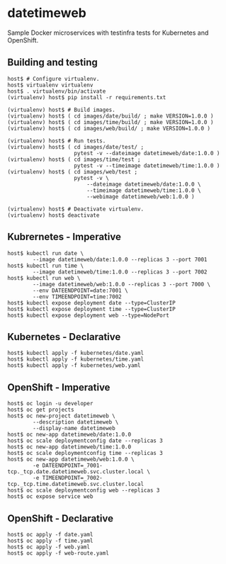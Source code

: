 # datetimeweb

Sample Docker microservices with testinfra tests for Kubernetes and OpenShift.


## Building and testing

    host$ # Configure virtualenv.
    host$ virtualenv virtualenv
    host$ . virtualenv/bin/activate
    (virtualenv) host$ pip install -r requirements.txt

    (virtualenv) host$ # Build images.
    (virtualenv) host$ ( cd images/date/build/ ; make VERSION=1.0.0 )
    (virtualenv) host$ ( cd images/time/build/ ; make VERSION=1.0.0 )
    (virtualenv) host$ ( cd images/web/build/ ; make VERSION=1.0.0 )

    (virtualenv) host$ # Run tests.
    (virtualenv) host$ ( cd images/date/test/ ;
                         pytest -v --dateimage datetimeweb/date:1.0.0 )
    (virtualenv) host$ ( cd images/time/test ;
                         pytest -v --timeimage datetimeweb/time:1.0.0 )
    (virtualenv) host$ ( cd images/web/test ;
                         pytest -v \
                             --dateimage datetimeweb/date:1.0.0 \
                             --timeimage datetimeweb/time:1.0.0 \
                             --webimage datetimeweb/web:1.0.0 )

    (virtualenv) host$ # Deactivate virtualenv.
    (virtualenv) host$ deactivate


## Kubrernetes - Imperative

    host$ kubectl run date \
            --image datetimeweb/date:1.0.0 --replicas 3 --port 7001
    host$ kubectl run time \
            --image datetimeweb/time:1.0.0 --replicas 3 --port 7002
    host$ kubectl run web \
            --image datetimeweb/web:1.0.0 --replicas 3 --port 7000 \
            --env DATEENDPOINT=date:7001 \
            --env TIMEENDPOINT=time:7002
    host$ kubectl expose deployment date --type=ClusterIP
    host$ kubectl expose deployment time --type=ClusterIP
    host$ kubectl expose deployment web --type=NodePort


## Kubernetes - Declarative

    host$ kubectl apply -f kubernetes/date.yaml
    host$ kubectl apply -f kubernetes/time.yaml
    host$ kubectl apply -f kubernetes/web.yaml


## OpenShift - Imperative

    host$ oc login -u developer
    host$ oc get projects
    host$ oc new-project datetimeweb \
            --description datetimeweb \
            --display-name datetimeweb
    host$ oc new-app datetimeweb/date:1.0.0
    host$ oc scale deploymentconfig date --replicas 3
    host$ oc new-app datetimeweb/time:1.0.0
    host$ oc scale deploymentconfig time --replicas 3
    host$ oc new-app datetimeweb/web:1.0.0 \
            -e DATEENDPOINT=_7001-tcp._tcp.date.datetimeweb.svc.cluster.local \
            -e TIMEENDPOINT=_7002-tcp._tcp.time.datetimeweb.svc.cluster.local
    host$ oc scale deploymentconfig web --replicas 3
    host$ oc expose service web


## OpenShift - Declarative

    host$ oc apply -f date.yaml
    host$ oc apply -f time.yaml
    host$ oc apply -f web.yaml
    host$ oc apply -f web-route.yaml
